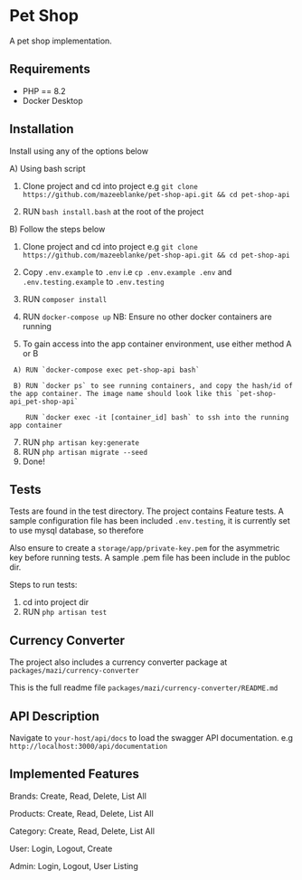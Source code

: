 # Pet Shop

A pet shop implementation.

## Requirements
 - PHP == 8.2
 - Docker Desktop

## Installation

Install using any of the options below

A) Using bash script

  1. Clone project and cd into project e.g `git clone https://github.com/mazeeblanke/pet-shop-api.git && cd pet-shop-api`

  2. RUN ` bash install.bash ` at the root of the project

B) Follow the steps below

1. Clone project and cd into project e.g `git clone https://github.com/mazeeblanke/pet-shop-api.git && cd pet-shop-api`
2. Copy `.env.example` to `.env` i.e `cp .env.example .env` and `.env.testing.example` to `.env.testing`
3. RUN `composer install`
4. RUN `docker-compose up` NB: Ensure no other docker containers are running

5. To gain access into the app container environment, use either method A or B
``` 
 A) RUN `docker-compose exec pet-shop-api bash`
```
```
 B) RUN `docker ps` to see running containers, and copy the hash/id of the app container. The image name should look like this `pet-shop-api_pet-shop-api`

    RUN `docker exec -it [container_id] bash` to ssh into the running app container
```

7. RUN `php artisan key:generate`
8. RUN `php artisan migrate --seed`
10. Done!



## Tests

Tests are found in the test directory. The project contains Feature tests.
A sample configuration file has been included `.env.testing`, it is currently set to use mysql database, so therefore

Also ensure to create a `storage/app/private-key.pem` for the asymmetric key before running tests. A sample .pem file has been include in the publoc dir. 

Steps to run tests:

1. cd into project dir
2. RUN `php artisan test`

## Currency Converter

The project also includes a currency converter package at `packages/mazi/currency-converter`

This is the full readme file `packages/mazi/currency-converter/README.md`

API Description
---------------
Navigate to `your-host/api/docs` to load the swagger API documentation. e.g `http://localhost:3000/api/documentation`


Implemented Features
--------------------
Brands: Create, Read, Delete, List All

Products: Create, Read, Delete, List All

Category: Create, Read, Delete, List All

User: Login, Logout, Create

Admin: Login, Logout, User Listing
